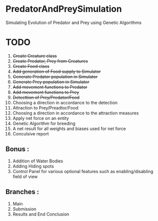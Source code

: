 # PredatorAndPreySimulation
Simulating Evolution of Predator and Prey using Genetic Algorithms


# TODO
1. ~~Create Creature class~~
2. ~~Create Predator, Prey from Creatures~~
3. ~~Create Food class~~
4. ~~Add generation of Food supply to Simulator~~
4. ~~Generate Predator population in Simulator~~
4. ~~Generate Prey population in Simulator~~
5. ~~Add movement functions to Predator~~
6. ~~Add movement functions to Prey~~
7. ~~Detecttion of Prey/Predator/Food~~
8. Choosing a direction in accordance to the detection
9. Attraction to Prey/Preadtor/Food
10. Choosing a direction in accordance to the attraction measures
11. Apply net force on an entity
12. Genetic Algorithm for breeding
13. A net result for all weights and biases used for net force
14. Conculsive report


## Bonus : 
1. Addition of Water Bodies
2. Adding Hiding spots
3. Control Panel for various optional features such as enabling/disabling field of view

## Branches : 
1. Main
2. Submission
3. Results and End Conclusion
